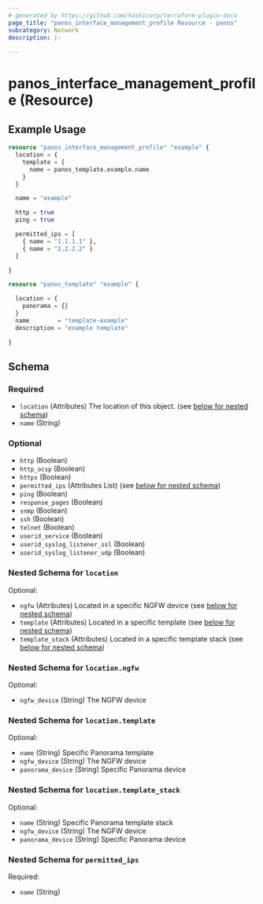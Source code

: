 ```yaml
---
# generated by https://github.com/hashicorp/terraform-plugin-docs
page_title: "panos_interface_management_profile Resource - panos"
subcategory: Network
description: |-
  
---
```


# panos_interface_management_profile (Resource)



## Example Usage

```terraform
resource "panos_interface_management_profile" "example" {
  location = {
    template = {
      name = panos_template.example.name
    }
  }

  name = "example"

  http = true
  ping = true

  permitted_ips = [
    { name = "1.1.1.1" },
    { name = "2.2.2.2" }
  ]

}

resource "panos_template" "example" {

  location = {
    panorama = {}
  }
  name        = "template-example"
  description = "example template"

}
```

<!-- schema generated by tfplugindocs -->
## Schema

### Required

- `location` (Attributes) The location of this object. (see [below for nested schema](#nestedatt--location))
- `name` (String)

### Optional

- `http` (Boolean)
- `http_ocsp` (Boolean)
- `https` (Boolean)
- `permitted_ips` (Attributes List) (see [below for nested schema](#nestedatt--permitted_ips))
- `ping` (Boolean)
- `response_pages` (Boolean)
- `snmp` (Boolean)
- `ssh` (Boolean)
- `telnet` (Boolean)
- `userid_service` (Boolean)
- `userid_syslog_listener_ssl` (Boolean)
- `userid_syslog_listener_udp` (Boolean)

<a id="nestedatt--location"></a>
### Nested Schema for `location`

Optional:

- `ngfw` (Attributes) Located in a specific NGFW device (see [below for nested schema](#nestedatt--location--ngfw))
- `template` (Attributes) Located in a specific template (see [below for nested schema](#nestedatt--location--template))
- `template_stack` (Attributes) Located in a specific template stack (see [below for nested schema](#nestedatt--location--template_stack))

<a id="nestedatt--location--ngfw"></a>
### Nested Schema for `location.ngfw`

Optional:

- `ngfw_device` (String) The NGFW device


<a id="nestedatt--location--template"></a>
### Nested Schema for `location.template`

Optional:

- `name` (String) Specific Panorama template
- `ngfw_device` (String) The NGFW device
- `panorama_device` (String) Specific Panorama device


<a id="nestedatt--location--template_stack"></a>
### Nested Schema for `location.template_stack`

Optional:

- `name` (String) Specific Panorama template stack
- `ngfw_device` (String) The NGFW device
- `panorama_device` (String) Specific Panorama device



<a id="nestedatt--permitted_ips"></a>
### Nested Schema for `permitted_ips`

Required:

- `name` (String)
